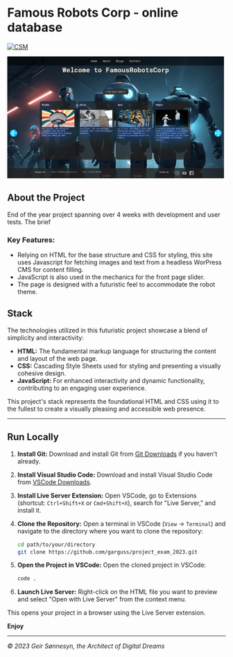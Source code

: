 # Famous Robots Corp - online database

[![CSM](https://img.shields.io/badge/Check%20out%20the%20Famous%20Robots%20Corp%20here-125682)](https://project-exam-23.netlify.app/)

![image](/assets/Famousrobots_screenshot.png)

## About the Project

End of the year project spanning over 4 weeks with development and user tests. The brief

### Key Features:

- Relying on HTML for the base structure and CSS for styling, this site uses Javascript for fetching images and text from a headless WorPress CMS for content filling.
- JavaScript is also used in the mechanics for the front page slider.
- The page is designed with a futuristic feel to accommodate the robot theme.

## Stack

The technologies utilized in this futuristic project showcase a blend of simplicity and interactivity:

- **HTML:** The fundamental markup language for structuring the content and layout of the web page.
- **CSS:** Cascading Style Sheets used for styling and presenting a visually cohesive design.
- **JavaScript:** For enhanced interactivity and dynamic functionality, contributing to an engaging user experience.

This project's stack represents the foundational HTML and CSS using it to the fullest to create a visually pleasing and accessible web presence.

---

## Run Locally

1. **Install Git:**
   Download and install Git from [Git Downloads](https://git-scm.com/downloads) if you haven't already.

2. **Install Visual Studio Code:**
   Download and install Visual Studio Code from [VSCode Downloads](https://code.visualstudio.com/download).

3. **Install Live Server Extension:**
   Open VSCode, go to Extensions (shortcut: `Ctrl+Shift+X` or `Cmd+Shift+X`), search for "Live Server," and install it.

4. **Clone the Repository:**
   Open a terminal in VSCode (`View` -> `Terminal`) and navigate to the directory where you want to clone the repository:

   ```bash
   cd path/to/your/directory
   git clone https://github.com/garguss/project_exam_2023.git
   ```

5. **Open the Project in VSCode:**
   Open the cloned project in VSCode:

   ```bash
   code .
   ```

6. **Launch Live Server:**
   Right-click on the HTML file you want to preview and select "Open with Live Server" from the context menu.

This opens your project in a browser using the Live Server extension.

**Enjoy**

---

_© 2023 Geir Sønnesyn, the Architect of Digital Dreams_
